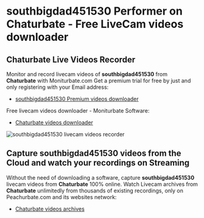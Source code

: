 # southbigdad451530 Performer on Chaturbate - Free LiveCam videos downloader

## Chaturbate Live Videos Recorder

Monitor and record livecam videos of **southbigdad451530** from **Chaturbate** with Moniturbate.com
Get a premium trial for free by just and only registering with your Email address:
* [southbigdad451530 Premium videos downloader](https://moniturbate.com/request-demo-licence-key.html)

Free livecam videos downloader - Moniturbate Software:
* [Chaturbate videos downloader](https://moniturbate.com/moniturbate-download-software.html)

![southbigdad451530 livecam videos recorder](https://peachurnet.com/templates/moniturbate-software.png)


## Capture southbigdad451530 videos from the Cloud and watch your recordings on Streaming

Without the need of downloading a software, capture **southbigdad451530** livecam videos from **Chaturbate** 100% online.
Watch Livecam archives from **Chaturbate** unlimitedly from thousands of existing recordings, only on Peachurbate.com and its websites network:
* [Chaturbate videos archives](https://peachurnet.com/)